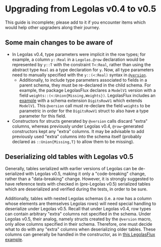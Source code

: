 # Upgrading from Legolas v0.4 to v0.5

This guide is incomplete; please add to it if you encounter items which would help other upgraders along their journey.

## Some main changes to be aware of

* In Legolas v0.4, type parameters were implicit in the row types; for example, a column `y::Real` in a `Legolas.@row` declaration would be represented by `y::T` with the constraint `T<:Real`, rather than using the abstract type `Real` as a type declaration for `y`. Now, all type parameters need to manually specified with the `y::(<:Real)` syntax in [`@version`](@ref).
    * Additionally, to include type parameters associated to fields in a parent schema, they must be re-declared in the child schema. For example, the package LegolasFlux declares a `ModelV1` version with a field `weights::(<:Union{Missing,Weights})`. LegolasFlux includes an [example](https://github.com/beacon-biosignals/LegolasFlux.jl/blob/53c677848c6b65e5158ef2d43dd5f7eab174892e/examples/digits.jl#L78-L80) with a schema extension `DigitsRowV1` which extends `ModelV1`. This `@version` call must re-declare the field `weights` to be parametric in order for the `DigitsRowV1` struct to also have a type parameter for this field.
* Constructors for structs generated by `@version` calls discard "extra" columns, whereas previously under Legolas v0.4, `@row`-generated constructors kept any "extra" columns. It may be advisable to add previously used "extra" columns into the schema itself (probably declared as `::Union{Missing,T}` to allow them to be missing).


## Deserializing old tables with Legolas v0.5

Generally, tables serialized with earlier versions of Legolas can be de-serialized with Legolas v0.5, making it only a "code-breaking" change, rather than a "data-breaking" change. However, it is strongly suggested to have reference tests with checked in (pre-Legolas v0.5) serialized tables which are deserialized and verified during the tests, in order to be sure.

Additionally, tables with nested Legolas schemas (i.e. a row has a column whose elements are themselves Legolas rows) will need special handling to deserialize under Legolas v0.5. Recall that under Legolas v0.4, row types can contain arbitrary "extra" columns not specified in the schema. Under Legolas v0.5, their analog, namely structs created by the `@version` macro, only allow columns specified in their schema. Therefore, one must decide what to do with any "extra" columns when deserializing older tables. These columns can generally be handled in the constructor, as in [this LegolasFlux example](https://github.com/beacon-biosignals/LegolasFlux.jl/blob/53c677848c6b65e5158ef2d43dd5f7eab174892e/examples/digits.jl#L64-L84).
